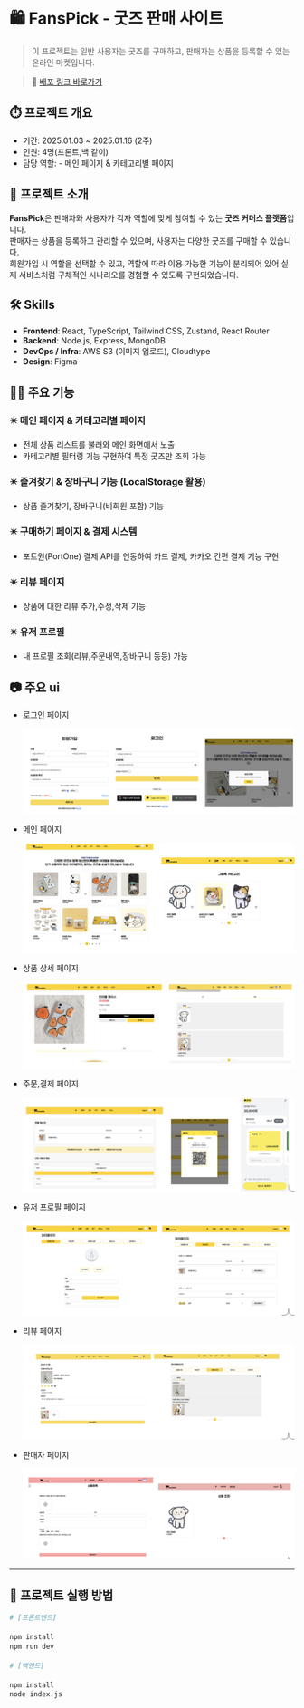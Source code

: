 # 🛍️ FansPick - 굿즈 판매 사이트

> 이 프로젝트는 일반 사용자는 굿즈를 구매하고, 판매자는 상품을 등록할 수 있는 온라인 마켓입니다.

> 🔗 [배포 링크 바로가기](https://web-fanspick-front-m88gjvsd5fb295a9.sel4.cloudtype.app/)

## ⏱️ 프로젝트 개요

- 기간: 2025.01.03 ~ 2025.01.16 (2주)
- 인원: 4명(프론트,백 같이)
- 담당 역할: - 메인 페이지 & 카테고리별 페이지

## 📌 프로젝트 소개

**FansPick**은 판매자와 사용자가 각자 역할에 맞게 참여할 수 있는 **굿즈 커머스 플랫폼**입니다.  
판매자는 상품을 등록하고 관리할 수 있으며, 사용자는 다양한 굿즈를 구매할 수 있습니다.  
회원가입 시 역할을 선택할 수 있고, 역할에 따라 이용 가능한 기능이 분리되어 있어 실제 서비스처럼 구체적인 시나리오를 경험할 수 있도록 구현되었습니다.

## 🛠️ Skills

- **Frontend**: React, TypeScript, Tailwind CSS, Zustand, React Router
- **Backend**: Node.js, Express, MongoDB
- **DevOps / Infra**: AWS S3 (이미지 업로드), Cloudtype
- **Design**: Figma

## 👨‍💻 주요 기능

### ✴️ 메인 페이지 & 카테고리별 페이지

- 전체 상품 리스트를 불러와 메인 화면에서 노출
- 카테고리별 필터링 기능 구현하여 특정 굿즈만 조회 가능

### ✴️ 즐겨찾기 & 장바구니 기능 (LocalStorage 활용)

- 상품 즐겨찾기, 장바구니(비회원 포함) 기능

### ✴️ 구매하기 페이지 & 결제 시스템

- 포트원(PortOne) 결제 API를 연동하여 카드 결제, 카카오 간편 결제 기능 구현

### ✴️ 리뷰 페이지

- 상품에 대한 리뷰 추가,수정,삭제 기능

### ✴️ 유저 프로필

- 내 프로필 조회(리뷰,주문내역,장바구니 등등) 가능

## 📷 주요 ui

- 로그인 페이지

  <img src="./public/images/loginAndSignup.png" alt="로그인 페이지"  />

- 메인 페이지

  <img src="./public/images/main.png" alt="메인 페이지"  />

- 상품 상세 페이지

  <img src="./public/images/productDetailPage.png" alt="상품 상세 페이지"  />

- 주문,결제 페이지

  <img src="./public/images/orderPage.png" alt="주문,결제 페이지"  />

- 유저 프로필 페이지

    <img src="./public/images/profilePage.png" alt="프로필 페이지" />

- 리뷰 페이지

  <img src="./public/images/reviewPage.png" alt="리뷰 페이지"/>

- 판매자 페이지

  <img src="./public/images/managerPage.png" alt="판매자 페이지"/>

---

## 📂 프로젝트 실행 방법

```bash
# [프론트엔드]

npm install
npm run dev

# [백엔드]

npm install
node index.js
```
